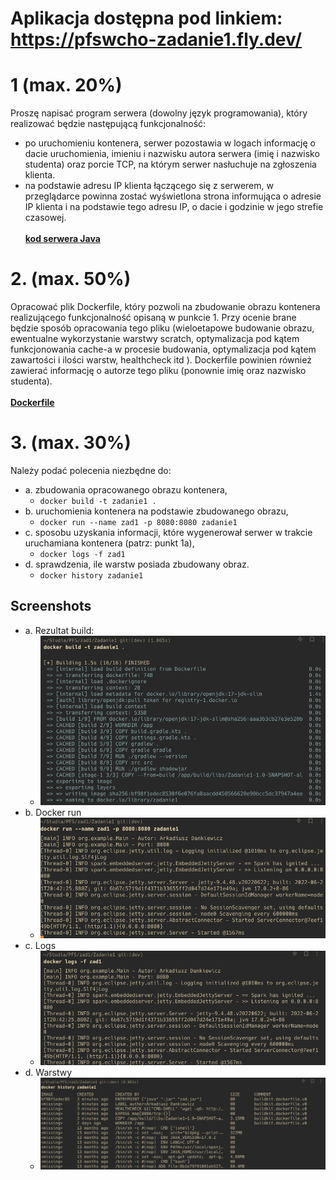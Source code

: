 # Aplikacja dostępna pod linkiem: https://pfswcho-zadanie1.fly.dev/

# 1 (max. 20%) 
Proszę napisać program serwera (dowolny język programowania), który realizować będzie następującą funkcjonalność: 
- po uruchomieniu kontenera, serwer pozostawia w logach informację o dacie uruchomienia, imieniu i nazwisku autora serwera (imię i nazwisko studenta)  oraz porcie TCP, na którym serwer nasłuchuje na zgłoszenia klienta.  
- na podstawie adresu IP klienta łączącego się z serwerem, w przeglądarce powinna zostać wyświetlona strona informująca o adresie IP klienta i na podstawie tego adresu IP, o dacie i godzinie w jego strefie czasowej.
<br><br>
**[kod serwera Java](src/main/java/org/example/Main.java)** 

# 2. (max. 50%) 
Opracować plik Dockerfile, który pozwoli na zbudowanie obrazu kontenera realizującego funkcjonalność opisaną w punkcie 1. Przy ocenie brane będzie sposób opracowania tego pliku (wieloetapowe budowanie obrazu, ewentualne wykorzystanie warstwy scratch, optymalizacja pod kątem funkcjonowania cache-a w procesie budowania, optymalizacja pod kątem zawartości i ilości warstw, healthcheck itd ). Dockerfile powinien również zawierać informację o autorze tego pliku (ponownie imię oraz nazwisko studenta).
<br><br>
**[Dockerfile](Dockerfile)**

# 3. (max. 30%) 
Należy podać polecenia niezbędne do: 
- a. zbudowania opracowanego obrazu kontenera, 
  - `docker build -t zadanie1 .`
- b. uruchomienia kontenera na podstawie zbudowanego obrazu, 
  - `docker run --name zad1 -p 8080:8080 zadanie1`
- c. sposobu uzyskania informacji, które wygenerował serwer w trakcie uruchamiana kontenera (patrz: punkt 1a), 
  - `docker logs -f zad1`
- d. sprawdzenia, ile warstw posiada zbudowany obraz. 
  - `docker history zadanie1`


## Screenshots
- a. Rezultat build:
  - ![img.png](img.png)
- b. Docker run
  - ![img_1.png](img_1.png)
- c. Logs
  - ![img_2.png](img_2.png)
- d. Warstwy
  - ![img_3.png](img_3.png)